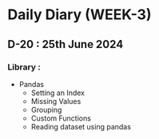 # Daily Diary (WEEK-3)

## D-20 : 25th June 2024

### Library :   
 - Pandas
     - Setting an Index
     - Missing Values
     - Grouping
     - Custom Functions
     - Reading dataset using pandas
